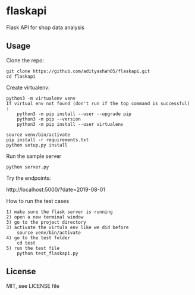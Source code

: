 # flaskapi
Flask API for shop data analysis

Usage
-----

Clone the repo:

    git clone https://github.com/adityashah05/flaskapi.git
    cd flaskapi

Create virtualenv:
    
    python3 -m virtualenv venv
    If virtual env not found (don't run if the top command is successful) : 
        python3 -m pip install --user --upgrade pip
        python3 -m pip --version
        python3 -m pip install --user virtualenv
    
    source venv/bin/activate
    pip install -r requirements.txt
    python setup.py install

Run the sample server

    python server.py

Try the endpoints:

 http://localhost:5000/?date=2019-08-01

How to run the test cases

    1) make sure the flask server is running
    2) open a new terminal window
    3) go to the project directory
    3) activate the virtula env like we did before
        source venv/bin/activate
    4) go to the test folder 
        cd test
    5) run the test file
        python test_flaskapi.py
    
License
-------

MIT, see LICENSE file
